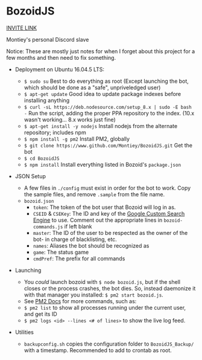 # BozoidJS

[INVITE LINK](https://discordapp.com/oauth2/authorize?client_id=406249641139634178&scope=bot&permissions=8)

Montiey's personal Discord slave

Notice: These are mostly just notes for when I forget about this project for a few months and then need to fix something. 

* Deployment on Ubuntu 16.04.5 LTS:
	* `$ sudo su`	Best to do everything as root (Except launching the bot, which should be done as a "safe", unpriveledged user)
	* `$ apt-get update`	Good idea to update package indexes before installing anything
	* `$ curl -sL https://deb.nodesource.com/setup_8.x | sudo -E bash -`	Run the script, adding the proper PPA repository to the index.	(10.x wasn't working... 8.x works just fine)
	* `$ apt-get install -y nodejs`	Install nodejs from the alternate repository; includes npm
	* `$ npm install -g pm2`	Install PM2, globally
	* `$ git clone https://www.github.com/Montiey/BozoidJS.git`	Get the bot
	* `$ cd BozoidJS`
	* `$ npm install`	Install everything listed in Bozoid's `package.json`
* JSON Setup
	* A few files in `./config` must exist in order for the bot to work. Copy the sample files, and remove `.sample` from the file name.
	* `bozoid.json`
		* `token`: The token of the bot user that Bozoid will log in as.
		* `CSEID` & `CSEKey`: The ID and key of the [Google Custom Search Engine](https://www.google.com/cse/) to use. Comment out the appropriate lines in `bozoid-commands.js` if left blank
		* `master`: The ID of the user to be respected as the owner of the bot- in charge of blacklisting, etc.
		* `names`: Aliases the bot should be recognized as
		* `game`: The status game
		* `cmdPref`: The prefix for all commands
* Launching
	* You *could* launch bozoid with `$ node bozoid.js`, but if the shell closes or the process crashes, the bot dies. So, instead daemonize it with that manager you installed: `$ pm2 start bozoid.js`.
	* See [PM2 Docs](http://pm2.keymetrics.io/docs/usage/pm2-doc-single-page/) for more commands, such as:
	* `$ pm2 list` to show all processes running under the current user, and get its ID
	* `$ pm2 logs <id> --lines <# of lines>` to show the live log feed.

* Utilities
	* `backupconfig.sh` copies the configuration folder to `BozoidJS_Backup/` with a timestamp. Recommended to add to crontab as root.
